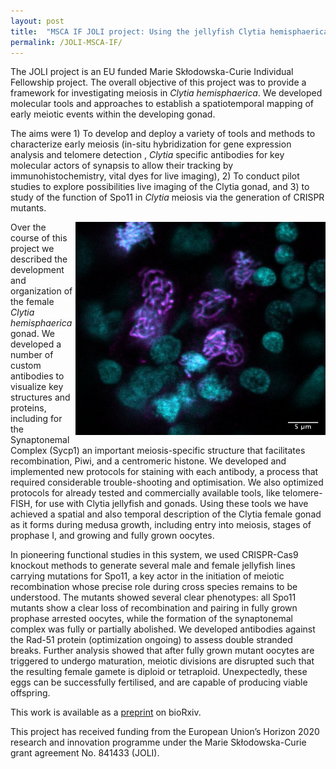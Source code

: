 ```yaml
---
layout: post
title:  "MSCA IF JOLI project: Using the jellyfish Clytia hemisphaerica to explore the first steps of meiosis by live-imaging"
permalink: /JOLI-MSCA-IF/
---
```

The JOLI project is an EU funded Marie Skłodowska-Curie Individual Fellowship project. The overall objective of this project was to provide a framework for investigating meiosis in _Clytia hemisphaerica_. We developed molecular tools and approaches to establish a spatiotemporal mapping of early meiotic events within the developing gonad.

The aims were 1) To develop and deploy a variety of tools and methods to characterize early meiosis  (in-situ hybridization for gene expression analysis and telomere detection , _Clytia_ specific antibodies for key molecular actors of synapsis to allow their tracking by immunohistochemistry, vital dyes for live imaging), 2) To conduct pilot studies to explore possibilities live imaging of the Clytia gonad, and 3) to study of the function of Spo11 in _Clytia_ meiosis via the generation of CRISPR mutants.

<img src="/assets/z11_sycp1_Series010_crop.jpg" alt="Image of a wild type Clytia hemisphaerica gonad, sycp1 antibody staining (magenta) and DNA (cyan)" width="400" height="341" title="Image of a wild type Clytia hemisphaerica gonad, sycp1 antibody staining (magenta) and DNA (cyan)" ALIGN="right">

Over the course of this project we described the development and organization of the female _Clytia hemisphaerica_ gonad. We developed a number of custom antibodies to visualize key structures and proteins, including for the Synaptonemal Complex (Sycp1) an important meiosis-specific structure that facilitates recombination, Piwi, and a centromeric histone. We developed and implemented  new protocols for staining with each antibody, a process that required considerable trouble-shooting and optimisation. We also optimized protocols for already tested and commercially available tools, like telomere-FISH, for use with Clytia jellyfish and gonads. Using these tools we have achieved a spatial and also temporal description of the Clytia female gonad as it forms during medusa growth, including entry into meiosis, stages of prophase I, and growing and fully grown oocytes.

In pioneering functional studies in this system, we used CRISPR-Cas9 knockout methods to generate several male and female jellyfish lines carrying mutations for Spo11, a key actor in the initiation of meiotic recombination  whose  precise role during cross species remains to be understood.  The mutants showed  several clear phenotypes: all Spo11 mutants show a clear loss of recombination and pairing in fully grown prophase arrested oocytes, while the formation of the synaptonemal complex was fully or partially abolished. We developed antibodies against the Rad-51 protein (optimization ongoing) to assess double stranded breaks. Further analysis showed that after fully grown mutant oocytes are triggered to undergo maturation,  meiotic divisions are disrupted such that the resulting female gamete is diploid or tetraploid. Unexpectedly, these eggs can be successfully fertilised, and are capable of producing viable offspring.

This work is available as a <a href="https://www.biorxiv.org/content/10.1101/2022.01.05.475076v2">preprint</a> on bioRxiv.

This project has received funding from the European Union’s Horizon 2020 research and innovation programme under the Marie Skłodowska-Curie grant agreement No. 841433 (JOLI).
